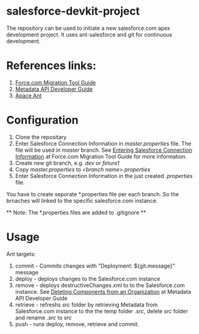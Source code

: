# salesforce-devkit-project
The repository can be used to initiate a new salesforce.com apex development project. It uses ant-salesforce and git for continuous development.

# References links:
1. [Force.com Migration Tool Guide](https://developer.salesforce.com/docs/atlas.en-us.daas.meta/daas/meta_development.htm)
2. [Metadata API Developer Guide](https://developer.salesforce.com/docs/atlas.en-us.api_meta.meta/api_meta/meta_intro.htm)
3. [Apace Ant](http://ant.apache.org/)

# Configuration
1. Clone the repositary
2. Enter Salesforce Connection Information in _master.properties_ file. The file will be used in _master_ branch. See [Entering Salesforce Connection Information](https://developer.salesforce.com/docs/atlas.en-us.daas.meta/daas/forcemigrationtool_connect.htm) at Force.com Migration Tool Guide for more information.
3. Create new git branch, e.g. _dev_ or _feture1_
4. Copy _master.properties_ to _<branch name\>.properties_
5. Enter Salesforce Connection Information in the just created _.properties_ file.

You have to create seporate \*.properties file per each branch. So the brnaches will linked to the specific salesforce.com instance.

** Note: The \*.properties files are added to .gitignore **

# Usage

Ant targets:

1. commit - Commits changes with "Deployment: ${git.message}" message
2. deploy - deploys changes to the Salesforce.com instance
4. remove - deploys destructiveChanges.xml to to the Salesforce.com instance. See [Deleting Components from an Organization](https://developer.salesforce.com/docs/atlas.en-us.api_meta.meta/api_meta/meta_deploy_deleting_files.htm) at Metadata API Developer Guide
5. retrieve - refreshs _src_ folder by retrieving Metadata from Salesforce.com instance to the the temp folder _.src_, delete _src_ folder and rename _.src_ to _src_
6. push - runs deploy, remove, retrieve and commit.
